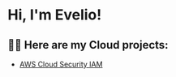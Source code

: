 <h1>Hi, I'm Evelio! </h1>

<h2>👨‍💻 Here are my Cloud projects:</h2>

- [AWS Cloud Security IAM](https://github.com/EvelioMorales/AWS-Cloud-Security-IAM](https://github.com/EvelioMorales/AWS-Cloud-Security-IAM/blob/main/README.md))
